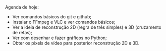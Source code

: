 Agenda de hoje:
- Ver comandos básicos do git e github;
- Instalar o FFmpeg e VLC e ver comandos básicos;
- Ver a ideia de reconstrução 2D (regra de três simples) e 3D (cruzamento de retas);
- Ver com desenhar e fazer gráficos no Python;
- Obter os pixels de vídeo para posterior reconstrução 2D e 3D.
